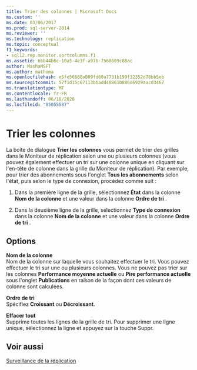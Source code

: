 ```yaml
---
title: Trier des colonnes | Microsoft Docs
ms.custom: ''
ms.date: 03/06/2017
ms.prod: sql-server-2014
ms.reviewer: ''
ms.technology: replication
ms.topic: conceptual
f1_keywords:
- sql12.rep.monitor.sortcolumns.f1
ms.assetid: 66b44b6c-10a5-4e3f-a97b-7568609c88ac
author: MashaMSFT
ms.author: mathoma
ms.openlocfilehash: e5fe56688a009fd60a7731b199f32352d78bb5eb
ms.sourcegitcommit: 57f1d15c67113bbadd40861b886d6929aacd3467
ms.translationtype: MT
ms.contentlocale: fr-FR
ms.lasthandoff: 06/18/2020
ms.locfileid: "85055587"
---
```

# <a name="sort-columns"></a>Trier les colonnes
  La boîte de dialogue **Trier les colonnes** vous permet de trier des grilles dans le Moniteur de réplication selon une ou plusieurs colonnes (vous pouvez également effectuer un tri sur une colonne unique en cliquant sur l'en-tête de colonne dans la grille du Moniteur de réplication). Par exemple, pour trier des abonnements sous l'onglet **Tous les abonnements** selon l'état, puis selon le type de connexion, procédez comme suit :  
  
1.  Dans la première ligne de la grille, sélectionnez **État** dans la colonne **Nom de la colonne** et une valeur dans la colonne **Ordre de tri** .  
  
2.  Dans la deuxième ligne de la grille, sélectionnez **Type de connexion** dans la colonne **Nom de la colonne** et une valeur dans la colonne **Ordre de tri** .  
  
## <a name="options"></a>Options  
 **Nom de la colonne**  
 Nom de la colonne sur laquelle vous souhaitez effectuer le tri. Vous pouvez effectuer le tri sur une ou plusieurs colonnes. Vous ne pouvez pas trier sur les colonnes **Performance moyenne actuelle** ou **Pire performance actuelle** sous l'onglet **Publications** en raison de la façon dont ces valeurs de colonne sont calculées.  
  
 **Ordre de tri**  
 Spécifiez **Croissant** ou **Décroissant**.  
  
 **Effacer tout**  
 Supprime toutes les lignes de la grille de tri. Pour supprimer une ligne unique, sélectionnez la ligne et appuyez sur la touche Suppr.  
  
## <a name="see-also"></a>Voir aussi  
 [Surveillance de la réplication](monitoring-replication.md)  
  
  
